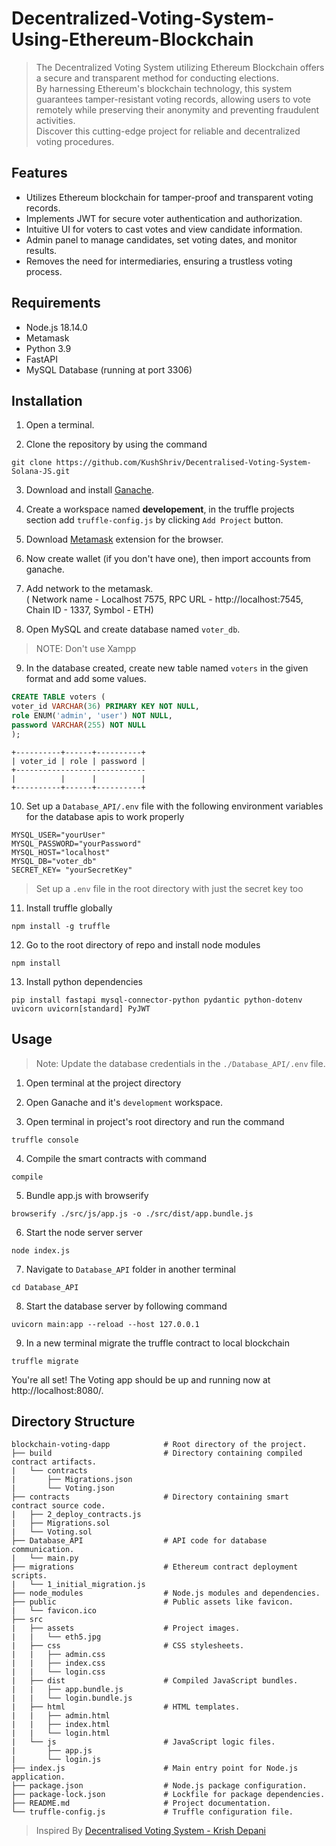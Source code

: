# Decentralized-Voting-System-Using-Ethereum-Blockchain

> The Decentralized Voting System utilizing Ethereum Blockchain offers a secure and transparent method for conducting elections. <br>
> By harnessing Ethereum's blockchain technology, this system guarantees tamper-resistant voting records, allowing users to vote remotely while preserving their anonymity and preventing fraudulent activities. <br>
> Discover this cutting-edge project for reliable and decentralized voting procedures.

## Features
-  Utilizes Ethereum blockchain for tamper-proof and transparent voting records.
-  Implements JWT for secure voter authentication and authorization.
-  Intuitive UI for voters to cast votes and view candidate information.
-  Admin panel to manage candidates, set voting dates, and monitor results.
-  Removes the need for intermediaries, ensuring a trustless voting process.

## Requirements
- Node.js 18.14.0
- Metamask
- Python 3.9
- FastAPI
- MySQL Database (running at port 3306)


## Installation

1. Open a terminal.

2. Clone the repository by using the command
```
git clone https://github.com/KushShriv/Decentralised-Voting-System-Solana-JS.git
```

3. Download and install [Ganache](https://trufflesuite.com/ganache/).

4. Create a workspace named <b>developement</b>, in the truffle projects section add `truffle-config.js` by clicking `Add Project` button.

5. Download [Metamask](https://metamask.io/download/) extension for the browser.

6. Now create wallet (if you don't have one), then import accounts from ganache.

7. Add network to the metamask. <br>( Network name - Localhost 7575, RPC URL - http://localhost:7545, Chain ID - 1337, Symbol - ETH)

8. Open MySQL and create database named `voter_db`.
>  NOTE: Don't use Xampp

9. In the database created, create new table named `voters` in the given format and add some values.
``` SQL
CREATE TABLE voters (
voter_id VARCHAR(36) PRIMARY KEY NOT NULL,
role ENUM('admin', 'user') NOT NULL,
password VARCHAR(255) NOT NULL
);
```
```
+----------+------+----------+
| voter_id | role | password |
+-----------------------------
|          |      |          |
+----------+------+----------+
```
10. Set up a `Database_API/.env` file with the following environment variables for the database apis to work properly
```
MYSQL_USER="yourUser"
MYSQL_PASSWORD="yourPassword"
MYSQL_HOST="localhost"
MYSQL_DB="voter_db"
SECRET_KEY= "yourSecretKey"
```
> Set up a `.env` file in the root directory with just the secret key too

11. Install truffle globally
``` 
npm install -g truffle
```

12. Go to the root directory of repo and install node modules
```
npm install
```

13. Install python dependencies
```
pip install fastapi mysql-connector-python pydantic python-dotenv uvicorn uvicorn[standard] PyJWT
```

## Usage

> Note: Update the database credentials in the `./Database_API/.env` file.

1. Open terminal at the project directory

2. Open Ganache and it's `development` workspace.

3. Open terminal in project's root directory and run the command
```
truffle console
```

4. Compile the smart contracts with command
```
compile
```

5. Bundle app.js with browserify
```    
browserify ./src/js/app.js -o ./src/dist/app.bundle.js
```

6. Start the node server server
``` 
node index.js
```

7. Navigate to `Database_API` folder in another terminal
 ```   
cd Database_API
```

8. Start the database server by following command
```
uvicorn main:app --reload --host 127.0.0.1
```

9. In a new terminal migrate the truffle contract to local blockchain
``` 
truffle migrate
```

You're all set! The Voting app should be up and running now at http://localhost:8080/.

## Directory Structure
```
blockchain-voting-dapp            # Root directory of the project.
├── build                         # Directory containing compiled contract artifacts.
|   └── contracts                 
|       ├── Migrations.json       
|       └── Voting.json           
├── contracts                     # Directory containing smart contract source code.
|   ├── 2_deploy_contracts.js     
|   ├── Migrations.sol            
|   └── Voting.sol                
├── Database_API                  # API code for database communication.
|   └── main.py                   
├── migrations                    # Ethereum contract deployment scripts.
|   └── 1_initial_migration.js    
├── node_modules                  # Node.js modules and dependencies.
├── public                        # Public assets like favicon.
|   └── favicon.ico               
├── src                           
|   ├── assets                    # Project images.
|   |   └── eth5.jpg              
|   ├── css                       # CSS stylesheets.
|   |   ├── admin.css             
|   |   ├── index.css             
|   |   └── login.css             
|   ├── dist                      # Compiled JavaScript bundles.
|   |   ├── app.bundle.js         
|   |   └── login.bundle.js       
|   ├── html                      # HTML templates.
|   |   ├── admin.html            
|   |   ├── index.html            
|   |   └── login.html            
|   └── js                        # JavaScript logic files.
|       ├── app.js                
|       └── login.js              
├── index.js                      # Main entry point for Node.js application.
├── package.json                  # Node.js package configuration.
├── package-lock.json             # Lockfile for package dependencies.
├── README.md                     # Project documentation.
└── truffle-config.js             # Truffle configuration file.
```

> Inspired By [Decentralised Voting System - Krish Depani](https://github.com/Krish-Depani/Decentralized-Voting-System)